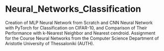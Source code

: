 # Neural_Networks_Classification
Creation of MLP Neural Network from Scratch and CNN Neural Network with PyTorch for Classification on CIFAR-10, and Comparison of Their Performance with k-Nearest Neighbor and Nearest cendroid. Assignment for the Course Neural Networks from the Computer Science Department of Aristotle University of Thessaloniki (AUTH).
